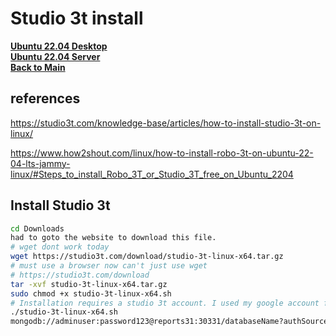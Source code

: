 # Studio 3t install

**[Ubuntu 22.04 Desktop](../../ubuntu22-04/desktop-install.md)**\
**[Ubuntu 22.04 Server](../../ubuntu22-04/server-install.md)**\
**[Back to Main](../../../README.md)**

## references

<https://studio3t.com/knowledge-base/articles/how-to-install-studio-3t-on-linux/>

<https://www.how2shout.com/linux/how-to-install-robo-3t-on-ubuntu-22-04-lts-jammy-linux/#Steps_to_install_Robo_3T_or_Studio_3T_free_on_Ubuntu_2204>

## Install Studio 3t

```bash
cd Downloads
had to goto the website to download this file.
# wget dont work today
wget https://studio3t.com/download/studio-3t-linux-x64.tar.gz
# must use a browser now can't just use wget
# https://studio3t.com/download
tar -xvf studio-3t-linux-x64.tar.gz
sudo chmod +x studio-3t-linux-x64.sh
# Installation requires a studio 3t account. I used my google account for IAM.
./studio-3t-linux-x64.sh
mongodb://adminuser:password123@reports31:30331/databaseName?authSource=admin
```
